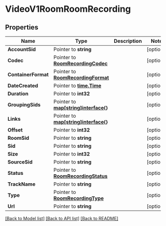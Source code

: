 # VideoV1RoomRoomRecording

## Properties

Name | Type | Description | Notes
------------ | ------------- | ------------- | -------------
**AccountSid** | Pointer to **string** |  | [optional] 
**Codec** | Pointer to [**RoomRecordingCodec**](room_recording_codec.md) |  | [optional] 
**ContainerFormat** | Pointer to [**RoomRecordingFormat**](room_recording_format.md) |  | [optional] 
**DateCreated** | Pointer to [**time.Time**](time.Time.md) |  | [optional] 
**Duration** | Pointer to **int32** |  | [optional] 
**GroupingSids** | Pointer to [**map[string]interface{}**](.md) |  | [optional] 
**Links** | Pointer to [**map[string]interface{}**](.md) |  | [optional] 
**Offset** | Pointer to **int32** |  | [optional] 
**RoomSid** | Pointer to **string** |  | [optional] 
**Sid** | Pointer to **string** |  | [optional] 
**Size** | Pointer to **int32** |  | [optional] 
**SourceSid** | Pointer to **string** |  | [optional] 
**Status** | Pointer to [**RoomRecordingStatus**](room_recording_status.md) |  | [optional] 
**TrackName** | Pointer to **string** |  | [optional] 
**Type** | Pointer to [**RoomRecordingType**](room_recording_type.md) |  | [optional] 
**Url** | Pointer to **string** |  | [optional] 

[[Back to Model list]](../README.md#documentation-for-models) [[Back to API list]](../README.md#documentation-for-api-endpoints) [[Back to README]](../README.md)



